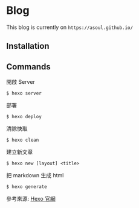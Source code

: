 # Blog

This blog is currently on `https://asoul.github.io/`

## Installation

## Commands

開啟 Server

```
$ hexo server
```

部署

```
$ hexo deploy
```

清除快取

```
$ hexo clean
```

建立新文章

```
$ hexo new [layout] <title>
```

把 markdown 生成 html

```
$ hexo generate
```

參考來源: [Hexo 官網](https://hexo.io/zh-tw/docs/commands.html)
